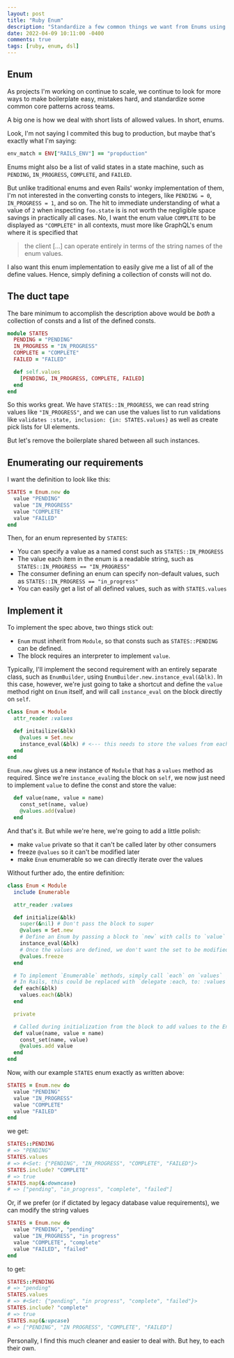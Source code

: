 ```yaml
---
layout: post
title: "Ruby Enum"
description: "Standardize a few common things we want from Enums using a simple DSL"
date: 2022-04-09 10:11:00 -0400
comments: true
tags: [ruby, enum, dsl]
---
```


## Enum

As projects I'm working on continue to scale, we continue to look for more ways to make boilerplate easy, mistakes hard, and standardize some common core patterns across teams.

A big one is how we deal with short lists of allowed values. In short, enums.

Look, I'm not saying I commited this bug to production, but maybe that's exactly what I'm saying:

```rb
env_match = ENV["RAILS_ENV"] == "propduction"
```

Enums might also be a list of valid states in a state machine, such as `PENDING`, `IN_PROGRESS`, `COMPLETE`, and `FAILED`.

But unlike traditional enums and even Rails' wonky implementation of them, I'm not interested in the converting consts to integers, like `PENDING = 0`, `IN_PROGRESS = 1`, and so on. The hit to immediate understanding of what a value of `2` when inspecting `foo.state` is is not worth the negligible space savings in practically all cases. No, I want the enum value `COMPLETE` to be displayed as `"COMPLETE"` in all contexts, must more like GraphQL's enum where it is specified that

> the client [...] can operate entirely in terms of the string names of the enum values.

I also want this enum implementation to easily give me a list of all of the define values. Hence, simply defining a collection of consts will not do.

## The duct tape

The bare minimum to accomplish the description above would be _both_ a collection of consts and a list of the defined consts.

```rb
module STATES
  PENDING = "PENDING"
  IN_PROGRESS = "IN_PROGRESS"
  COMPLETE = "COMPLETE"
  FAILED = "FAILED"

  def self.values
    [PENDING, IN_PROGRESS, COMPLETE, FAILED]
  end
end
```

So this works great. We have `STATES::IN_PROGRESS`, we can read string values like `"IN_PROGRESS"`, and we can use the values list to run validations like `validates :state, inclusion: {in: STATES.values}` as well as create pick lists for UI elements.

But let's remove the boilerplate shared between all such instances.

## Enumerating our requirements

I want the definition to look like this:

```rb
STATES = Enum.new do
  value "PENDING"
  value "IN_PROGRESS"
  value "COMPLETE"
  value "FAILED"
end
```

Then, for an enum represented by `STATES`:

- You can specify a value as a named const such as `STATES::IN_PROGRESS`
- The value each item in the enum is a readable string, such as `STATES::IN_PROGRESS == "IN_PROGRESS"`
- The consumer defining an enum can specify non-default values, such as `STATES::IN_PROGRESS == "in_progress"`
- You can easily get a list of all defined values, such as with `STATES.values`

## Implement it

To implement the spec above, two things stick out:

- `Enum` must inherit from `Module`, so that consts such as `STATES::PENDING` can be defined.
- The block requires an interpreter to implement `value`.

Typically, I'll implement the second requirement with an entirely separate class, such as `EnumBuilder`, using `EnumBuilder.new.instance_eval(&blk)`. In this case, however, we're just going to take a shortcut and define the `value` method right on `Enum` itself, and will call `instance_eval` on the block directly on `self`.

```rb
class Enum < Module
  attr_reader :values

  def initailize(&blk)
    @values = Set.new
    instance_eval(&blk) # <--- this needs to store the values from each `value` call
  end
end
```

`Enum.new` gives us a new instance of `Module` that has a `values` method as required. Since we're `instance_eval`ing the block on `self`, we now just need to implement `value` to define the const and store the value:

```rb
  def value(name, value = name)
    const_set(name, value)
    @values.add(value)
  end
```

And that's it. But while we're here, we're going to add a little polish:

- make `value` private so that it can't be called later by other consumers
- freeze `@values` so it can't be modified later
- make `Enum` enumerable so we can directly iterate over the values

Without further ado, the entire definition:

```rb
class Enum < Module
  include Enumerable

  attr_reader :values

  def initialize(&blk)
    super(&nil) # Don't pass the block to super
    @values = Set.new
    # Define an Enum by passing a block to `new` with calls to `value`
    instance_eval(&blk)
    # Once the values are defined, we don't want the set to be modified.
    @values.freeze
  end

  # To implement `Enumerable` methods, simply call `each` on `values`
  # In Rails, this could be replaced with `delegate :each, to: :values`
  def each(&blk)
    values.each(&blk)
  end

  private

  # Called during initialization from the block to add values to the Enum
  def value(name, value = name)
    const_set(name, value)
    @values.add value
  end
end
```

Now, with our example `STATES` enum exactly as written above:

```rb
STATES = Enum.new do
  value "PENDING"
  value "IN_PROGRESS"
  value "COMPLETE"
  value "FAILED"
end
```

we get:

```rb
STATES::PENDING
# => "PENDING"
STATES.values
# => #<Set: {"PENDING", "IN_PROGRESS", "COMPLETE", "FAILED"}>
STATES.include? "COMPLETE"
# => true
STATES.map(&:downcase)
# => ["pending", "in_progress", "complete", "failed"]
```

Or, if we prefer (or if dictated by legacy database value requirements), we can modify the string values

```rb
STATES = Enum.new do
  value "PENDING", "pending"
  value "IN_PROGRESS", "in progress"
  value "COMPLETE", "complete"
  value "FAILED", "failed"
end
```

to get:

```rb
STATES::PENDING
# => "pending"
STATES.values
# => #<Set: {"pending", "in progress", "complete", "failed"}>
STATES.include? "complete"
# => true
STATES.map(&:upcase)
# => ["PENDING", "IN PROGRESS", "COMPLETE", "FAILED"]
```

Personally, I find this much cleaner and easier to deal with. But hey, to each their own.

